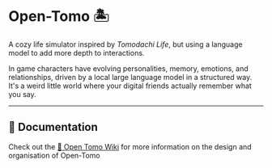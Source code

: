# Open-Tomo 🏝️
A cozy life simulator inspired by *Tomodachi Life*, but using a language model to add more depth to interactions.

In game characters have evolving personalities, memory, emotions, and relationships, driven by a local large language model in a structured way. It's a weird little world where your digital friends actually remember what you say.

---

## 🧭 Documentation

Check out the [📖 Open Tomo Wiki](https://github.com/AlanDoesCS/open-tomo/wiki) for more information on the design and organisation of Open-Tomo
